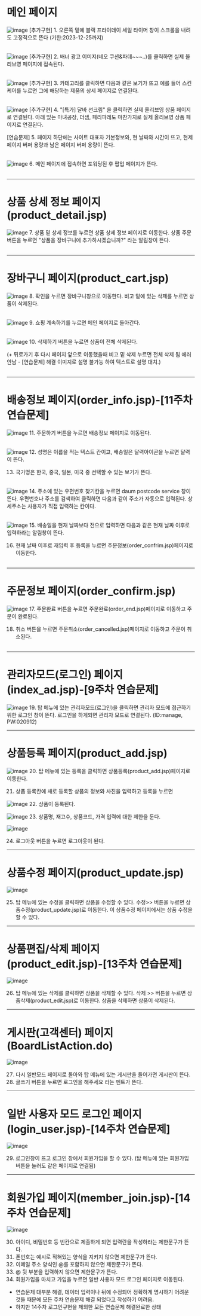 # 메인 페이지
![image](https://github.com/dpcdrypak/SERVLET_20210985/assets/112855199/4a323e50-de10-4b0a-8d1d-a8b99d864c1f)
[추가구현] 1. 오른쪽 밑에 블랙 프라이데이 세일 타이머 창이 스크롤을 내려도 고정적으로 뜬다 (기한:2023-12-25까지)<br/><br/>

![image](https://github.com/dpcdrypak/SERVLET_20210985/assets/112855199/a0906b4e-ef04-4a46-ab29-d59ba999736b)
[추가구현] 2. 배너 광고 이미지(네오 쿠션&파데~~~..)를 클릭하면 실제 올리브영 페이지에 접속된다.<br/><br/>

![image](https://github.com/dpcdrypak/SERVLET_20210985/assets/112855199/198278c5-06a1-4e97-8d4e-07cbfc6e7ff8)
[추가구현] 3. 카테고리를 클릭하면 다음과 같은 보기가 뜨고 예를 들어 스킨케어를 누르면 그에 해당하는 제품의 상세 페이지로 연결된다.<br/><br/>

![image](https://github.com/dpcdrypak/SERVLET_20210985/assets/112855199/b4eb5f49-68d3-443f-a763-cf2b56d01db6)
[추가구현] 4. "[특가] 달바 선크림" 을 클릭하면 실제 올리브영 상품 페이지로 연결된다. 아래 있는 마녀공장, 더샘, 페리파레도 마찬가지로 실제 올리브영 상품 페이지로 연결된다. 

[연습문제] 5. 페이지 하단에는 사이트 대표자 기본정보와, 현 날짜와 시간이 뜨고, 현제 페이지 버퍼 용량과 남은 페이지 버퍼 용량이 뜬다.<br/><br/>

![image](https://github.com/dpcdrypak/SERVLET_20210985/assets/112855199/216db187-4875-4018-8c20-bea7c11513fb)
6. 메인 페이지에 접속하면 포워딩된 후 팝업 페이지가 뜬다.<br/><br/>

---

# 상품 상세 정보 페이지(product_detail.jsp)
![image](https://github.com/dpcdrypak/SERVLET_20210985/assets/112855199/c65b0f93-3398-46ef-b886-7e3a78484ae4)
7. 상품 밑 상세 정보를 누르면 상품 상세 정보 페이지로 이동한다. 상품 주문 버튼을 누르면 "상품을 장바구니에 추가하시겠습니까?" 라는 알림창이 뜬다. <br/><br/>

---

# 장바구니 페이지(product_cart.jsp)
![image](https://github.com/dpcdrypak/SERVLET_20210985/assets/112855199/e9014811-7c66-439f-9b81-07a7a5298047)
8. 확인을 누르면 장바구니창으로 이동한다. 비고 밑에 있는 삭제를 누르면 상품이 삭제된다.<br/><br/>

![image](https://github.com/dpcdrypak/SERVLET_20210985/assets/112855199/5b81f7f6-6bc2-4a9c-9e8f-07595936273a)
9. 쇼핑 계속하기를 누르면 메인 페이지로 돌아간다.<br/><br/>

![image](https://github.com/dpcdrypak/SERVLET_20210985/assets/112855199/28013ecd-d8c9-4f2e-ab6a-5b76e4355e0b)
10. 삭제하기 버튼을 누르면 상품이 전체 삭제된다.
    
(+ 뒤로가기 후 다시 페이지 앞으로 이동했을때 비고 밑 삭제 누르면 전체 삭제 됨 에러 안남 - [연습문제] 해결 이미지로 설명 불가능 하여 텍스트로 설명 대치.)<br/><br/>

---

# 배송정보 페이지(order_info.jsp)-[11주차 연습문제]
![image](https://github.com/dpcdrypak/SERVLET_20210985/assets/112855199/e063771f-ae52-440b-b5e3-6e65fc4845d8)
11. 주문하기 버튼을 누르면 배송정보 페이지로 이동된다.<br/><br/>
    
![image](https://github.com/dpcdrypak/SERVLET_20210985/assets/112855199/01c6d67c-e21c-478b-aadf-42f255c4591a)
12. 성명은 이름을 적는 텍스트 칸이고, 배송일은 달력아이콘을 누르면 달력이 뜬다.

13. 국가명은 한국, 중국,  일본, 미국 중 선택할 수 있는 보기가 뜬다.<br/><br/>

![image](https://github.com/dpcdrypak/SERVLET_20210985/assets/112855199/221c4853-ce4d-4245-85f2-1bb62a918130)
14. 주소에 있는 우편번호 찾기칸을 누르면 daum postcode service 창이 뜬다. 우편번호나 주소를 검색하여 클릭하면 다음과 같이 주소가 자동으로 입력된다.
    상세주소는 사용자가 직접 입력하는 칸이다.<br/><br/>
    
![image](https://github.com/dpcdrypak/SERVLET_20210985/assets/112855199/628e2e43-e1e3-4018-b089-b54995e97a03)
15. 배송일을 현재 날짜보다 전으로 입력하면 다음과 같은 현재 날짜 이후로 입력하라는 알림창이 뜬다.

16. 현재 날짜 이후로 재입력 후 등록을 누르면 주문정보(order_confrim.jsp)페이지로 이동한다.<br/><br/>

---

# 주문정보 페이지(order_confirm.jsp)

![image](https://github.com/dpcdrypak/SERVLET_20210985/assets/112855199/73155405-58d2-410c-b2a7-59ace5cb9b3e)
17. 주문완료 버튼을 누르면 주문완료(order_end.jsp)페이지로 이동하고 주문이 완료된다.
 
18. 취소 버튼을 누르면 주문취소(order_cancelled.jsp)페이지로 이동하고 주문이 취소된다.<br/><br/>

---

# 관리자모드(로그인) 페이지(index_ad.jsp)-[9주차 연습문제]

![image](https://github.com/dpcdrypak/SERVLET_20210985/assets/112855199/d1f9526b-cc7e-4b85-91c1-a7f5d0a54b8c)
19. 탑 메뉴에 있는 관리자모드(로그인)을 클릭하면 관리자 모드에 접근하기 위한 로그인 창이 뜬다. 로그인을 하게되면 관리자 모드로 연결된다.
(ID:manage, PW:020912)

---

# 상품등록 페이지(product_add.jsp)
![image](https://github.com/dpcdrypak/SERVLET_20210985/assets/112855199/3e98bcd9-7daf-4a74-ae4f-91f759210e1f)
20. 탑 메뉴에 있는 등록을 클릭하면 상품등록(product_add.jsp)페이지로 이동한다.
    
21. 상품 등록칸에 새로 등록할 상품의 정보와 사진을 입력하고 등록을 누르면

![image](https://github.com/dpcdrypak/SERVLET_20210985/assets/112855199/0008cf92-91e6-489a-af59-39134230cd17)
22. 상품이 등록된다.

![image](https://github.com/dpcdrypak/SERVLET_20210985/assets/112855199/1877b07d-1b58-49e2-af6e-d216b86173bd)
23. 상품명, 재고수, 상품코드, 가격 입력에 대한 제한을 둔다.

![image](https://github.com/dpcdrypak/SERVLET_20210985/assets/112855199/916e86b1-b0d3-432b-80c5-7d3ee7c36a5e)

24. 로그아웃 버튼을 누르면 로그아웃이 된다.

---

# 상품수정 페이지(product_update.jsp)

![image](https://github.com/dpcdrypak/SERVLET_20210985/assets/112855199/4a4e4b11-995f-4fa7-ad89-6b970006112e)

25. 탑 메뉴에 있는 수정을 클릭하면 상품을 수정할 수 있다. 수정>> 버튼을 누르면 상품수정(product_update.jsp)로 이동한다.
이 상품수정 페이지에서는 상품 수정을 할 수 있다.

---

# 상품편집/삭제 페이지(product_edit.jsp)-[13주차 연습문제]

![image](https://github.com/dpcdrypak/SERVLET_20210985/assets/112855199/d412e35e-467a-4a04-a6f3-eee5b093203d)

26. 탑 메뉴에 있는 삭제를 클릭하면 상품을 삭제할 수 있다. 삭제 >> 버튼을 누르면 상품삭제(product_edit.jsp)로 이동한다.
상품을 삭제하면 상품이 삭제된다.

---

# 게시판(고객센터) 페이지(BoardListAction.do)

![image](https://github.com/dpcdrypak/SERVLET_20210985/assets/112855199/0d555fbb-07c4-44bc-a67f-3f7ee7236975)

27. 다시 일반모드 페이지로 돌아와 탑 메뉴에 있는 게시판을 들어가면 게시판이 뜬다.
28. 글쓰기 버튼을 누르면 로그인을 해주세요 라는 멘트가 뜬다.
    
---

# 일반 사용자 모드 로그인 페이지(login_user.jsp)-[14주차 연습문제]

![image](https://github.com/dpcdrypak/SERVLET_20210985/assets/112855199/4ca9f199-5274-452c-a591-f2517ad69767)

29. 로그인창이 뜨고 로그인 창에서 회원가입을 할 수 있다.
    (탑 메뉴에 있는 회원가입 버튼을 눌러도 같은 페이지로 연결됨)

---

# 회원가입 페이지(member_join.jsp)-[14주차 연습문제]

![image](https://github.com/dpcdrypak/SERVLET_20210985/assets/112855199/ad528319-b317-4511-aeb9-3cfc525eba77)

30. 아이디, 비밀번호 등 빈칸으로 제출하게 되면 입력란을 작성하라는 제한문구가 뜬다.
31. 폰번호는 예시로 적혀있는 양식을 지키지 않으면 제한문구가 뜬다.
32. 이메일 주소 양식인 @를 포함하지 않으면 제한문구가 뜬다.
33. @ 뒷 부분을 입력하지 않으면 제한문구가 뜬다.
34. 회원가입을 마치고 가입을 누르면 일반 사용자 모드 로그인 페이지로 이동된다.

* 연습문제 대부분 해결, 데이터 입력이나 뒤에 수정되어 정확하게 명시하기 어려운 것들 때문에 모든 주차 연습문제 해결 되었다고 작성하기 어려움.
* 하지만 14주차 로그인구현을 제외한 모든 연습문제 해결완료한 상태













